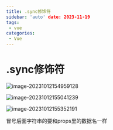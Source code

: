```yaml
---
title: .sync修饰符
sidebar: 'auto' date: 2023-11-19
tags:
 - vue
categories: 
 - Vue
---
```

# .sync修饰符

![image-20231012154959128](/image-20231012154959128.png)

![image-20231012155041239](/image-20231012155041239.png)

![image-20231012155352191](/image-20231012155352191.png)

冒号后面字符串的要和props里的数据名一样